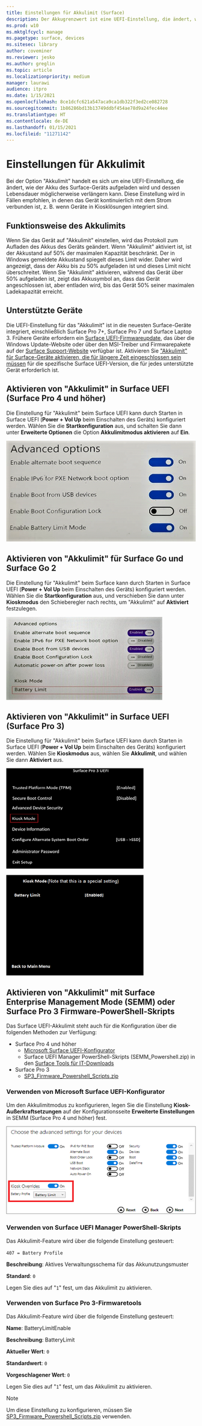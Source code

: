 ```yaml
---
title: Einstellungen für Akkulimit (Surface)
description: Der Akkugrenzwert ist eine UEFI-Einstellung, die ändert, wie der Akku des Surface-Geräts aufgeladen wird und dessen Lebensdauer möglicherweise verlängern kann.
ms.prod: w10
ms.mktglfcycl: manage
ms.pagetype: surface, devices
ms.sitesec: library
author: coveminer
ms.reviewer: jesko
ms.author: greglin
ms.topic: article
ms.localizationpriority: medium
manager: laurawi
audience: itpro
ms.date: 1/15/2021
ms.openlocfilehash: 8ce1dcfc621a547aca9ca1db322f3ed2ce082728
ms.sourcegitcommit: 1b86286bd13b13749ddbf454ae78d9a24fec44ee
ms.translationtype: HT
ms.contentlocale: de-DE
ms.lasthandoff: 01/15/2021
ms.locfileid: "11271142"
---
```

# Einstellungen für Akkulimit

Bei der Option "Akkulimit" handelt es sich um eine UEFI-Einstellung, die ändert, wie der Akku des Surface-Geräts aufgeladen wird und dessen Lebensdauer möglicherweise verlängern kann. Diese Einstellung wird in Fällen empfohlen, in denen das Gerät kontinuierlich mit dem Strom verbunden ist, z. B. wenn Geräte in Kiosklösungen integriert sind.  

## Funktionsweise des Akkulimits

Wenn Sie das Gerät auf "Akkulimit" einstellen, wird das Protokoll zum Aufladen des Akkus des Geräts geändert. Wenn "Akkulimit" aktiviert ist, ist der Akkustand auf 50% der maximalen Kapazität beschränkt. Der in Windows gemeldete Akkustand spiegelt dieses Limit wider. Daher wird angezeigt, dass der Akku bis zu 50% aufgeladen ist und dieses Limit nicht überschreitet. Wenn Sie "Akkulimit" aktivieren, während das Gerät über 50% aufgeladen ist, zeigt das Akkusymbol an, dass das Gerät angeschlossen ist, aber entladen wird, bis das Gerät 50% seiner maximalen Ladekapazität erreicht.  

## Unterstützte Geräte

Die UEFI-Einstellung für das "Akkulimit" ist in die neuesten Surface-Geräte integriert, einschließlich Surface Pro 7+, Surface Pro 7 und Surface Laptop 3. Frühere Geräte erfordern ein [Surface UEFI-Firmwareupdate](manage-surface-driver-and-firmware-updates.md), das über die Windows Update-Website oder über den MSI-Treiber und Firmwarepakete auf der [Surface Support-Website](https://support.microsoft.com/help/4023482/surface-download-drivers-and-firmware-for-surface) verfügbar ist. Aktivieren Sie ["Akkulimit" für Surface-Geräte aktivieren, die für längere Zeit eingeschlossen sein müssen](https://support.microsoft.com/help/4464941) für die spezifische Surface UEFI-Version, die für jedes unterstützte Gerät erforderlich ist. 

## Aktivieren von "Akkulimit" in Surface UEFI (Surface Pro 4 und höher)

Die Einstellung für "Akkulimit" beim Surface UEFI kann durch Starten in Surface UEFI (**Power + Vol Up** beim Einschalten des Geräts) konfiguriert werden. Wählen Sie die **Startkonfiguration** aus, und schalten Sie dann unter **Erweiterte Optionen** die Option **Akkulimitmodus aktivieren** auf **Ein**.  

![Erweiterte Optionen für Akkulimit](images/enable-bl.png) 

## Aktivieren von "Akkulimit" für Surface Go und Surface Go 2
Die Einstellung für "Akkulimit" beim Surface kann durch Starten in Surface UEFI (**Power + Vol Up** beim Einschalten des Geräts) konfiguriert werden. Wählen Sie die **Startkonfiguration** aus, und verschieben Sie dann unter **Kioskmodus** den Schieberegler nach rechts, um "Akkulimit" auf **Aktiviert** festzulegen.  

![Kioskmodus-Akkulimit in Surface Go](images/go-batterylimit.png) 

## Aktivieren von "Akkulimit" in Surface UEFI (Surface Pro 3)

Die Einstellung für "Akkulimit" beim Surface UEFI kann durch Starten in Surface UEFI (**Power + Vol Up** beim Einschalten des Geräts) konfiguriert werden. Wählen Sie **Kioskmodus** aus, wählen Sie **Akkulimit**, und wählen Sie dann **Aktiviert** aus.

![Screenshot der erweiterten Optionen](images/enable-bl-sp3.png) 

![Erweiterte Optionen](images/enable-bl-sp3-2.png) 

## Aktivieren von "Akkulimit" mit Surface Enterprise Management Mode (SEMM) oder Surface Pro 3 Firmware-PowerShell-Skripts

Das Surface UEFI-Akkulimit steht auch für die Konfiguration über die folgenden Methoden zur Verfügung:

- Surface Pro 4 und höher 
    - [Microsoft Surface UEFI-Konfigurator](https://docs.microsoft.com/surface/surface-enterprise-management-mode)  
    - Surface UEFI Manager PowerShell-Skripts (SEMM_Powershell.zip) in den [Surface Tools für IT-Downloads](https://www.microsoft.com/download/details.aspx?id=46703)
- Surface Pro 3 
    - [SP3_Firmware_Powershell_Scripts.zip](https://www.microsoft.com/download/details.aspx?id=46703)

### Verwenden von Microsoft Surface UEFI-Konfigurator

Um den Akkulimitmodus zu konfigurieren, legen Sie die Einstellung **Kiosk-Außerkraftsetzungen** auf der Konfigurationsseite **Erweiterte Einstellungen** in SEMM (Surface Pro 4 und höher) fest.

![Screenshot der erweiterten Einstellungen](images/semm-bl.png)

### Verwenden von Surface UEFI Manager PowerShell-Skripts

Das Akkulimit-Feature wird über die folgende Einstellung gesteuert:  

`407 = Battery Profile`

**Beschreibung**: Aktives Verwaltungsschema für das Akkunutzungsmuster

**Standard**:  `0` 

Legen Sie dies auf "`1`" fest, um das Akkulimit zu aktivieren.

### Verwenden von Surface Pro 3-Firmwaretools

Das Akkulimit-Feature wird über die folgende Einstellung gesteuert:  

**Name**: BatteryLimitEnable

**Beschreibung**: BatteryLimit

**Aktueller Wert**:  `0` 

**Standardwert**: `0`

**Vorgeschlagener Wert**: `0` 

Legen Sie dies auf "`1`" fest, um das Akkulimit zu aktivieren.

>[!NOTE]
>Um diese Einstellung zu konfigurieren, müssen Sie [SP3_Firmware_Powershell_Scripts.zip](https://www.microsoft.com/download/details.aspx?id=46703) verwenden. 

